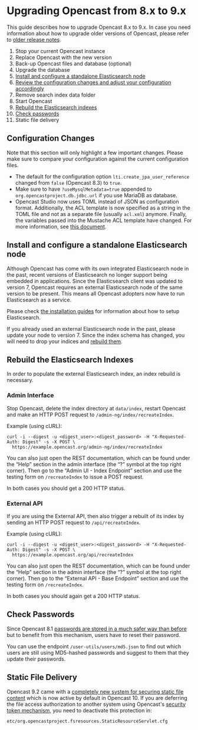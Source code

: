 Upgrading Opencast from 8.x to 9.x
==================================

This guide describes how to upgrade Opencast 8.x to 9.x. In case you need information about how to upgrade older
versions of Opencast, please refer to [older release notes](https://docs.opencast.org).

1. Stop your current Opencast instance
2. Replace Opencast with the new version
3. Back-up Opencast files and database (optional)
4. Upgrade the database
5. [Install and configure a standalone Elasticsearch node](#install-and-configure-a-standalone-elasticsearch-node)
6. [Review the configuration changes and adjust your configuration accordingly](#configuration-changes)
7. Remove search index data folder
8. Start Opencast
9. [Rebuild the Elasticsearch indexes](#rebuild-the-elasticsearch-indexes)
10. [Check passwords](#check-passwords)
11. Static file delivery


Configuration Changes
---------------------

Note that this section will only highlight a few important changes.
Please make sure to compare your configuration against the current configuration files.

- The default for the configuration option `lti.create_jpa_user_reference` changed from `false` (Opencast 8.3) to `true`.
- Make sure to have `?useMysqlMetadata=true` appended to `org.opencastproject.db.jdbc.url` if you use MariaDB as
  database.
- Opencast Studio now uses TOML instead of JSON as configuration format. Additionally, the ACL template is
  now specified as a string in the TOML file and not as a separate file (usually `acl.xml`) anymore. Finally,
  the variables passed into the Mustache ACL template have changed. For more information, see
  [this document](https://github.com/elan-ev/opencast-studio/blob/2020-09-14/CONFIGURATION.md).

Install and configure a standalone Elasticsearch node
-----------------------------------------------------

Although Opencast has come with its own integrated Elasticsearch node in the past, recent versions of Elasticsearch no
longer support being embedded in applications. Since the Elasticsearch client was updated to version 7, Opencast requires
an external Elasticsearch node of the same version to be present. This means all Opencast adopters now have to run
Elasticsearch as a service.

Please check [the installation guides](installation/index.md) for information about how to setup Elasticsearch.

If you already used an external Elasticsearch node in the past, please update your node to version 7. Since the index
schema has changed, you will need to drop your indices and [rebuild them](#rebuild-the-elasticsearch-indexes).

Rebuild the Elasticsearch Indexes
----------------------------------

In order to populate the external Elasticsearch index, an index rebuild is necessary.

### Admin Interface

Stop Opencast, delete the index directory at `data/index`, restart Opencast and make an HTTP POST request to
`/admin-ng/index/recreateIndex`.

Example (using cURL):

    curl -i --digest -u <digest_user>:<digest_password> -H "X-Requested-Auth: Digest" -s -X POST \
      https://example.opencast.org/admin-ng/index/recreateIndex

You can also just open the REST documentation, which can be found under the “Help” section in the admin interface (the
“?” symbol at the top right corner). Then go to the “Admin UI - Index Endpoint” section and use the testing form on
`/recreateIndex` to issue a POST request.

In both cases you should get a 200 HTTP status.

### External API

If you are using the External API, then also trigger a rebuilt of its index by sending an HTTP POST request to
`/api/recreateIndex`.

Example (using cURL):

    curl -i --digest -u <digest_user>:<digest_password> -H "X-Requested-Auth: Digest" -s -X POST \
      https://example.opencast.org/api/recreateIndex

You can also just open the REST documentation, which can be found under the “Help” section in the admin interface (the
“?” symbol at the top right corner). Then go to the “External API - Base Endpoint” section and use the testing form on
`/recreateIndex`.

In both cases you should again get a 200 HTTP status.


Check Passwords
---------------

Since Opencast 8.1 [passwords are stored in a much safer way than before
](https://github.com/opencast/opencast/security/advisories/GHSA-h362-m8f2-5x7c)
but to benefit from this mechanism, users have to reset their password.

You can use the endpoint `/user-utils/users/md5.json` to find out which users are still using MD5-hashed passwords and
suggest to them that they update their passwords.


Static File Delivery
--------------------

Opencast 9.2 came with a [completely new system for securing static file content](configuration/serving-static-files.md)
which is now active by default in Opencast 10. If you are deferring the file access authorization to another system
using Opencast's [security token mechanism](configuration/stream-security.md), you need to deactivate this protection
in:

```
etc/org.opencastproject.fsresources.StaticResourceServlet.cfg
```
